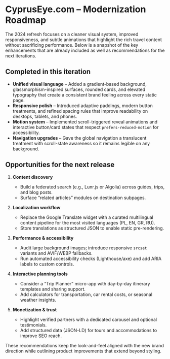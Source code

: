# CyprusEye.com – Modernization Roadmap

The 2024 refresh focuses on a cleaner visual system, improved responsiveness, and subtle animations that highlight the rich travel content without sacrificing performance. Below is a snapshot of the key enhancements that are already included as well as recommendations for the next iterations.

## Completed in this iteration

- **Unified visual language** – Added a gradient-based background, glassmorphism-inspired surfaces, rounded cards, and elevated typography that create a consistent brand feeling across every static page.
- **Responsive polish** – Introduced adaptive paddings, modern button treatments, and refined spacing rules that improve readability on desktops, tablets, and phones.
- **Motion system** – Implemented scroll-triggered reveal animations and interactive button/card states that respect `prefers-reduced-motion` for accessibility.
- **Navigation upgrades** – Gave the global navigation a translucent treatment with scroll-state awareness so it remains legible on any background.

## Opportunities for the next release

1. **Content discovery**
   - Build a federated search (e.g., Lunr.js or Algolia) across guides, trips, and blog posts.
   - Surface “related articles” modules on destination subpages.

2. **Localization workflow**
   - Replace the Google Translate widget with a curated multilingual content pipeline for the most visited languages (PL, EN, GR, RU).
   - Store translations as structured JSON to enable static pre-rendering.

3. **Performance & accessibility**
   - Audit large background images; introduce responsive `srcset` variants and AVIF/WEBP fallbacks.
   - Run automated accessibility checks (Lighthouse/axe) and add ARIA labels to custom controls.

4. **Interactive planning tools**
   - Consider a “Trip Planner” micro-app with day-by-day itinerary templates and sharing support.
   - Add calculators for transportation, car rental costs, or seasonal weather insights.

5. **Monetization & trust**
   - Highlight verified partners with a dedicated carousel and optional testimonials.
   - Add structured data (JSON-LD) for tours and accommodations to improve SEO reach.

These recommendations keep the look-and-feel aligned with the new brand direction while outlining product improvements that extend beyond styling.
